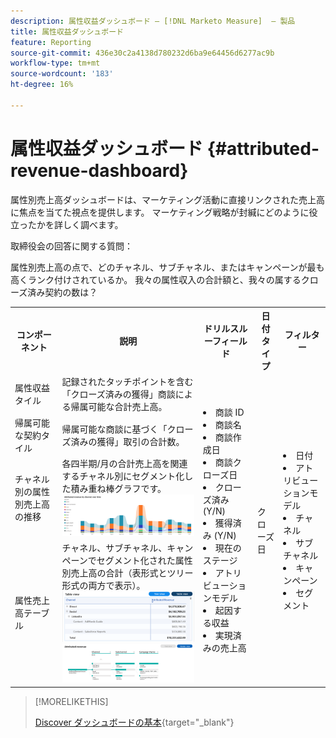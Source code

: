 ```yaml
---
description: 属性収益ダッシュボード — [!DNL Marketo Measure]  — 製品
title: 属性収益ダッシュボード
feature: Reporting
source-git-commit: 436e30c2a4138d780232d6ba9e64456d6277ac9b
workflow-type: tm+mt
source-wordcount: '183'
ht-degree: 16%

---
```


# 属性収益ダッシュボード {#attributed-revenue-dashboard}

属性別売上高ダッシュボードは、マーケティング活動に直接リンクされた売上高に焦点を当てた視点を提供します。 マーケティング戦略が封緘にどのように役立ったかを詳しく調べます。

取締役会の回答に関する質問：

属性別売上高の点で、どのチャネル、サブチャネル、またはキャンペーンが最も高くランク付けされているか。
我々の属性収入の合計額と、我々の属するクローズ済み契約の数は？

<table style="table-layout:auto"> 
<tbody>
  <tr> 
   <th>コンポーネント</th> 
   <th>説明</th>
   <th>ドリルスルーフィールド</th>
   <th>日付タイプ</th>
   <th>フィルター</th>
  </tr>
  <tr>
    <td>属性収益タイル</td>
    <td>記録されたタッチポイントを含む「クローズ済みの獲得」商談による帰属可能な合計売上高。</td>
    <td rowspan="6"><li>商談 ID</li>
<li>商談名</li>
<li>商談作成日</li>
<li>商談クローズ日</li>
<li>クローズ済み (Y/N)</li>
<li>獲得済み (Y/N)</li>
<li>現在のステージ</li>
<li>アトリビューションモデル</li>
<li>起因する収益</li>
<li>実現済みの売上高</li></td>
    <td rowspan="6">クローズ日</td>
    <td rowspan="6"><li>日付</li>
<li>アトリビューションモデル</li>
<li>チャネル</li>
<li>サブチャネル</li>
<li>キャンペーン</li>
<li>セグメント</li></td>
  </tr>
  <tr>
    <td>帰属可能な契約タイル</td>
    <td>帰属可能な商談に基づく「クローズ済みの獲得」取引の合計数。</td>
  </tr>
  <tr>
    <td>チャネル別の属性別売上高の推移</td>
    <td>各四半期/月の合計売上高を関連するチャネル別にセグメント化した積み重ね棒グラフです。
    <br/><img src="assets/attributed-revenue-dashboard-1.png" width="600"></td>
  </tr>
  <tr>
    <td>属性売上高テーブル</td>
    <td>チャネル、サブチャネル、キャンペーンでセグメント化された属性別売上高の合計（表形式とツリー形式の両方で表示）。
    <br/><img src="assets/attributed-revenue-dashboard-2.png" width="600">
    <br/><img src="assets/attributed-revenue-dashboard-3.png" width="600"></td>
  </tr>
  </tr>
</tbody>
</table>

>[!MORELIKETHIS]
>
>[Discover ダッシュボードの基本](/help/marketo-measure-discover-ui/dashboards/discover-dashboard-basics.md){target="_blank"}
